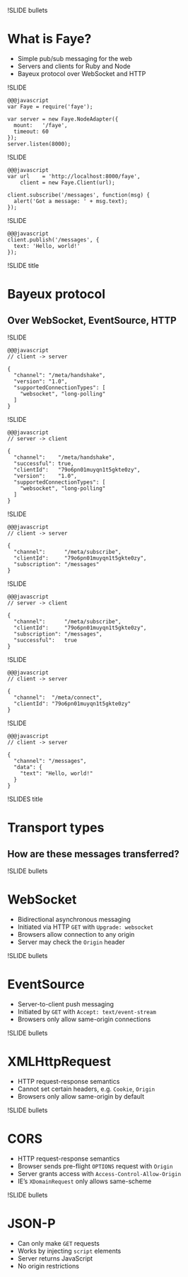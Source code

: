 !SLIDE bullets
# What is Faye?

* Simple pub/sub messaging for the web
* Servers and clients for Ruby and Node
* Bayeux protocol over WebSocket and HTTP


!SLIDE

    @@@javascript
    var Faye = require('faye');

    var server = new Faye.NodeAdapter({
      mount:   '/faye',
      timeout: 60
    });
    server.listen(8000);


!SLIDE

    @@@javascript
    var url    = 'http://localhost:8000/faye',
        client = new Faye.Client(url);

    client.subscribe('/messages', function(msg) {
      alert('Got a message: ' + msg.text);
    });


!SLIDE

    @@@javascript
    client.publish('/messages', {
      text: 'Hello, world!'
    });


!SLIDE title
# Bayeux protocol
## Over WebSocket, EventSource, HTTP


!SLIDE

    @@@javascript
    // client -> server

    {
      "channel": "/meta/handshake",
      "version": "1.0",
      "supportedConnectionTypes": [
        "websocket", "long-polling"
      ]
    }


!SLIDE

    @@@javascript
    // server -> client

    {
      "channel":    "/meta/handshake",
      "successful": true,
      "clientId":   "79o6pn01muyqn1t5gkte0zy",
      "version":    "1.0",
      "supportedConnectionTypes": [
        "websocket", "long-polling"
      ]
    }


!SLIDE

    @@@javascript
    // client -> server

    {
      "channel":      "/meta/subscribe",
      "clientId":     "79o6pn01muyqn1t5gkte0zy",
      "subscription": "/messages"
    }


!SLIDE

    @@@javascript
    // server -> client

    {
      "channel":      "/meta/subscribe",
      "clientId":     "79o6pn01muyqn1t5gkte0zy",
      "subscription": "/messages",
      "successful":   true
    }


!SLIDE

    @@@javascript
    // client -> server

    {
      "channel":  "/meta/connect",
      "clientId": "79o6pn01muyqn1t5gkte0zy"
    }


!SLIDE

    @@@javascript
    // client -> server

    {
      "channel": "/messages",
      "data": {
        "text": "Hello, world!"
      }
    }


!SLIDES title
# Transport types
## How are these messages transferred?


!SLIDE bullets
# WebSocket

* Bidirectional asynchronous messaging
* Initiated via HTTP `GET` with `Upgrade: websocket`
* Browsers allow connection to any origin
* Server may check the `Origin` header


!SLIDE bullets
# EventSource

* Server-to-client push messaging
* Initiated by `GET` with `Accept: text/event-stream`
* Browsers only allow same-origin connections


!SLIDE bullets
# XMLHttpRequest

* HTTP request-response semantics
* Cannot set certain headers, e.g. `Cookie`, `Origin`
* Browsers only allow same-origin by default


!SLIDE bullets
# CORS

* HTTP request-response semantics
* Browser sends pre-flight `OPTIONS` request with `Origin`
* Server grants access with `Access-Control-Allow-Origin`
* IE’s `XDomainRequest` only allows same-scheme


!SLIDE bullets
# JSON-P

* Can only make `GET` requests
* Works by injecting `script` elements
* Server returns JavaScript
* No origin restrictions


